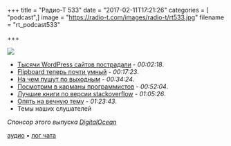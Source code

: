 +++
title = "Радио-Т 533"
date = "2017-02-11T17:21:26"
categories = [ "podcast",]
image = "https://radio-t.com/images/radio-t/rt533.jpg"
filename = "rt_podcast533"

+++

![](https://radio-t.com/images/radio-t/rt533.jpg)

- [Тысячи WordPress сайтов пострадали](http://www.zdnet.com/article/thousands-of-wordpress-websites-fall-prey-to-defacement/) - *00:02:18*.
- [Flipboard теперь почти умный](https://www.macrumors.com/2017/02/08/flipboard-updates-ios-app/) - *00:17:23*.
- [На чем пушут по выходным](http://stackoverflow.blog/2017/02/What-Programming-Languages-Weekends/) - *00:34:24*.
- [Посмотрим в карманы программистов](https://techcrunch.com/2017/02/09/what-software-engineers-are-making-around-the-world-right-now/) - *00:52:04*.
- [Лучшие книги по версии stackoverflow](http://dev-books.com/) - *01:05:26*.
- [Опять на вечную тему](https://www.washingtonpost.com/posteverything/wp/2014/12/30/google-got-it-wrong-the-open-office-trend-is-destroying-the-workplace/) - *01:23:43*.
- Темы наших слушателей

_Спонсор этого выпуска [DigitalOcean](https://www.digitalocean.com)_

[аудио](https://cdn.radio-t.com/rt_podcast533.mp3) • [лог чата](http://chat.radio-t.com/logs/radio-t-533.html)
<audio src="https://cdn.radio-t.com/rt_podcast533.mp3" preload="none"></audio>
